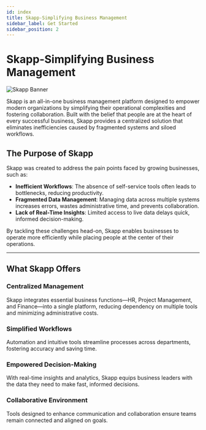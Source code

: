 ```yaml
---
id: index
title: Skapp-Simplifying Business Management
sidebar_label: Get Started
sidebar_position: 2
---
```


# Skapp-Simplifying Business Management

![Skapp Banner ](/thumbnails/common/skapp-banner.png)

Skapp is an all-in-one business management platform designed to empower modern organizations by simplifying their operational complexities and fostering collaboration. Built with the belief that people are at the heart of every successful business, Skapp provides a centralized solution that eliminates inefficiencies caused by fragmented systems and siloed workflows.

## The Purpose of Skapp

Skapp was created to address the pain points faced by growing businesses, such as:

- **Inefficient Workflows**: The absence of self-service tools often leads to bottlenecks, reducing productivity.
- **Fragmented Data Management**: Managing data across multiple systems increases errors, wastes administrative time, and prevents collaboration.
- **Lack of Real-Time Insights**: Limited access to live data delays quick, informed decision-making.

By tackling these challenges head-on, Skapp enables businesses to operate more efficiently while placing people at the center of their operations.

---

## What Skapp Offers

### Centralized Management

Skapp integrates essential business functions—HR, Project Management, and Finance—into a single platform, reducing dependency on multiple tools and minimizing administrative costs.

### Simplified Workflows

Automation and intuitive tools streamline processes across departments, fostering accuracy and saving time.

### Empowered Decision-Making

With real-time insights and analytics, Skapp equips business leaders with the data they need to make fast, informed decisions.

### Collaborative Environment

Tools designed to enhance communication and collaboration ensure teams remain connected and aligned on goals.
